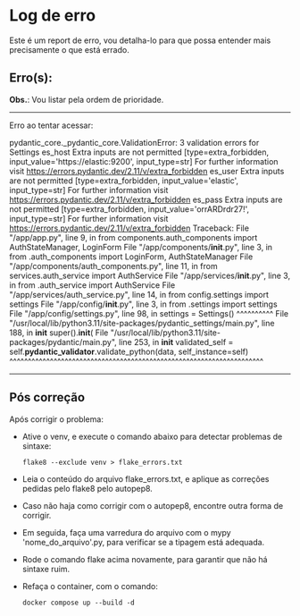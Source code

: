 # Log de erro

Este é um report de erro, vou detalha-lo para que possa entender mais precisamente o que está errado.

## Erro(s):

**Obs.**: Vou listar pela ordem de prioridade.

---

Erro ao tentar acessar:

pydantic_core._pydantic_core.ValidationError: 3 validation errors for Settings es_host Extra inputs are not permitted [type=extra_forbidden, input_value='https://elastic:9200', input_type=str] For further information visit https://errors.pydantic.dev/2.11/v/extra_forbidden es_user Extra inputs are not permitted [type=extra_forbidden, input_value='elastic', input_type=str] For further information visit https://errors.pydantic.dev/2.11/v/extra_forbidden es_pass Extra inputs are not permitted [type=extra_forbidden, input_value='orrARDrdr27!', input_type=str] For further information visit https://errors.pydantic.dev/2.11/v/extra_forbidden
Traceback:
File "/app/app.py", line 9, in <module>
    from components.auth_components import AuthStateManager, LoginForm
File "/app/components/__init__.py", line 3, in <module>
    from .auth_components import LoginForm, AuthStateManager
File "/app/components/auth_components.py", line 11, in <module>
    from services.auth_service import AuthService
File "/app/services/__init__.py", line 3, in <module>
    from .auth_service import AuthService
File "/app/services/auth_service.py", line 14, in <module>
    from config.settings import settings
File "/app/config/__init__.py", line 3, in <module>
    from .settings import settings
File "/app/config/settings.py", line 98, in <module>
    settings = Settings()
               ^^^^^^^^^^
File "/usr/local/lib/python3.11/site-packages/pydantic_settings/main.py", line 188, in __init__
    super().__init__(
File "/usr/local/lib/python3.11/site-packages/pydantic/main.py", line 253, in __init__
    validated_self = self.__pydantic_validator__.validate_python(data, self_instance=self)
                     ^^^^^^^^^^^^^^^^^^^^^^^^^^^^^^^^^^^^^^^^^^^^^^^^^^^^^^^^^^^^^^^^^^^^^

---

## Pós correção

Após corrigir o problema:

  * Ative o venv, e execute o comando abaixo para detectar problemas de sintaxe:

        flake8 --exclude venv > flake_errors.txt

  * Leia o conteúdo do arquivo flake_errors.txt, e aplique as correções pedidas pelo flake8 pelo autopep8.

  * Caso não haja como corrigir com o autopep8, encontre outra forma de corrigir.

  * Em seguida, faça uma varredura do arquivo com o mypy 'nome_do_arquivo'.py, para verificar se a tipagem está adequada.

  * Rode o comando flake acima novamente, para garantir que não há sintaxe ruim.

  * Refaça o container, com o comando:

      `docker compose up --build -d`
